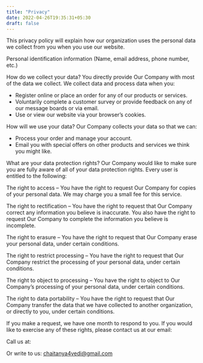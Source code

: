 ```yaml
---
title: "Privacy"
date: 2022-04-26T19:35:31+05:30
draft: false
---
```


This privacy policy will explain how our organization uses the personal data we collect from you when you use our website.

Personal identification information (Name, email address, phone number, etc.)

How do we collect your data?
You directly provide Our Company with most of the data we collect. We collect data and process data when you:

- Register online or place an order for any of our products or services.
- Voluntarily complete a customer survey or provide feedback on any of our message boards or via email.
- Use or view our website via your browser’s cookies.

How will we use your data?
Our Company collects your data so that we can:

- Process your order and manage your account.
- Email you with special offers on other products and services we think you might like.

What are your data protection rights?
Our Company would like to make sure you are fully aware of all of your data protection rights. Every user is entitled to the following:

The right to access – You have the right to request Our Company for copies of your personal data. We may charge you a small fee for this service.

The right to rectification – You have the right to request that Our Company correct any information you believe is inaccurate. You also have the right to request Our Company to complete the information you believe is incomplete.

The right to erasure – You have the right to request that Our Company erase your personal data, under certain conditions.

The right to restrict processing – You have the right to request that Our Company restrict the processing of your personal data, under certain conditions.

The right to object to processing – You have the right to object to Our Company’s processing of your personal data, under certain conditions.

The right to data portability – You have the right to request that Our Company transfer the data that we have collected to another organization, or directly to you, under certain conditions.

If you make a request, we have one month to respond to you. If you would like to exercise any of these rights, please contact us at our email:

Call us at:

Or write to us: chaitanya4vedi@gmail.com